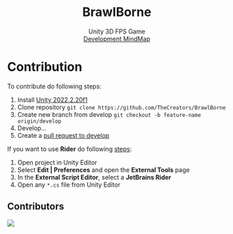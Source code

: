 <div align="center">
  <h1>BrawlBorne</h1>
  Unity 3D FPS Game
  <br>
  <a href="https://miro.com/app/board/uXjVPC6Tqtw=/?share_link_id=168174453400">Development MindMap</a>
</div>

# Contribution

To contribute do following steps:

1. Install [Unity 2022.2.20f1](https://unity.com/releases/editor/whats-new/2022.2.20)
2. Clone repository `git clone https://github.com/TheCreators/BrawlBorne`
3. Create new branch from develop `git checkout -b feature-name origin/develop`
4. Develop...
5. Create a [pull request to develop](https://github.com/TheCreators/BrawlBorne/compare/develop...)

If you want to use **Rider** do following [steps](https://www.jetbrains.com/help/rider/Unity.html#e4af4903):

1. Open project in Unity Editor
2. Select **Edit | Preferences** and open the **External Tools** page
3. In the **External Script Editor**, select a **JetBrains Rider**
4. Open any `*.cs` file from Unity Editor

## Contributors

<a href="https://github.com/TheCreators/BrawlBorne/graphs/contributors">
  <img src="https://contrib.rocks/image?repo=TheCreators/BrawlBorne"/>
</a>

